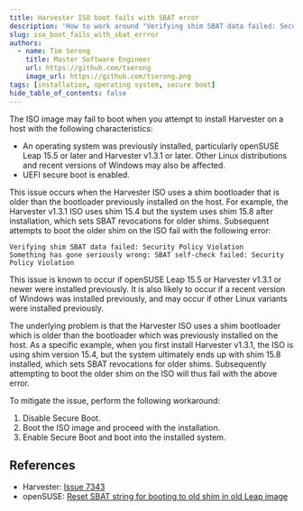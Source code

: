```yaml
---
title: Harvester ISO boot fails with SBAT error
description: 'How to work around "Verifying shim SBAT data failed: Security Policy Violation" error when booting the Harvester installer ISO'
slug: iso_boot_fails_with_sbat_errror
authors:
  - name: Tim Serong
    title: Master Software Engineer
    url: https://github.com/tserong
    image_url: https://github.com/tserong.png
tags: [installation, operating system, secure boot]
hide_table_of_contents: false
---
```


The ISO image may fail to boot when you attempt to install Harvester on a host with the following characteristics:

- An operating system was previously installed, particularly openSUSE Leap 15.5 or later and Harvester v1.3.1 or later. Other Linux distributions and recent versions of Windows may also be affected.
- UEFI secure boot is enabled.

This issue occurs when the Harvester ISO uses a shim bootloader that is older than the bootloader previously installed on the host. For example, the Harvester v1.3.1 ISO uses shim 15.4 but the system uses shim 15.8 after installation, which sets SBAT revocations for older shims. Subsequent attempts to boot the older shim on the ISO fail with the following error:

```
Verifying shim SBAT data failed: Security Policy Violation
Something has gone seriously wrong: SBAT self-check failed: Security Policy Violation
```

This issue is known to occur if openSUSE Leap 15.5 or Harvester v1.3.1 or newer were installed previously. It is also likely to occur if a recent version of Windows was installed previously, and may occur if other Linux variants were installed previously.

The underlying problem is that the Harvester ISO uses a shim bootloader which is older than the bootloader which was previously installed on the host. As a specific example, when you first install Harvester v1.3.1, the ISO is using shim version 15.4, but the system ultimately ends up with shim 15.8 installed, which sets SBAT revocations for older shims. Subsequently attempting to boot the older shim on the ISO will thus fail with the above error.

To mitigate the issue, perform the following workaround:

1. Disable Secure Boot.
1. Boot the ISO image and proceed with the installation.
1. Enable Secure Boot and boot into the installed system.

## References

- Harvester: [Issue 7343](https://github.com/harvester/harvester/issues/7343)
- openSUSE: [Reset SBAT string for booting to old shim in old Leap image](https://en.opensuse.org/openSUSE:UEFI#Reset_SBAT_string_for_booting_to_old_shim_in_old_Leap_image)
